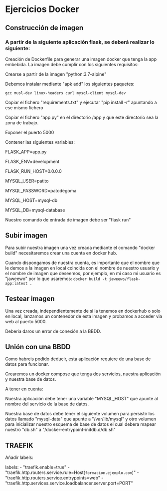 # Ejercicios Docker

## Construcción de imagen
### A partir de la siguiente aplicación flask, se deberá realizar lo siguiente:

Creación de Dockerfile para generar una imagen docker que tenga la app embebida.
La imagen debe cumplir con los siguientes requisitos:

Crearse a partir de la imagen "python:3.7-alpine"

Debemos instalar mediante "apk add" los siguientes paquetes:

```gcc musl-dev linux-headers curl mysql-client mysql-dev```

Copiar el fichero "requirements.txt" y ejecutar "pip install -r" apuntando a ese mismo fichero

Copiar el fichero "app.py" en el directorio /app y que este directorio sea la zona de trabajo.

Exponer el puerto 5000

Contener las siguientes variables:

FLASK_APP=app.py

FLASK_ENV=development

FLASK_RUN_HOST=0.0.0.0

MYSQL_USER=patito

MYSQL_PASSWORD=patodegoma

MYSQL_HOST=mysql-db

MYSQL_DB=mysql-database

Nuestro comando de entrada de imagen debe ser "flask run"

## Subir imagen

Para subir nuestra imagen una vez creada mediante el comando "docker build" necesitaremos crear una cuenta en docker hub.

Cuando dispongamos de nuestra cuenta, es importante que el nombre que le demos a la imagen en local coincida con el nombre de nuestro usuario y el nombre de imagen que deseemos, por ejemplo, en mi caso mi usuario es "jaweewo" por lo que usaremos: ```docker build -t jaweewo/flask-app:latest .```

## Testear imagen

Una vez creada, independientemente de si la tenemos en dockerhub o solo en local, lanzamos un contenedor de esta imagen y probamos a acceder via web al puerto 5000.

Deberia daros un error de conexión a la BBDD.

## Unión con una BBDD

Como habreis podido deducir, esta aplicación requiere de una base de datos para funcionar.

Crearemos un docker compose que tenga dos servicios, nuestra aplicación y nuestra base de datos.

A tener en cuenta:

Nuestra aplicación debe tener una variable "MYSQL_HOST" que apunte al nombre del servicio de la base de datos.

Nuestra base de datos debe tener el siguiente volumen para persistir los datos llamado "mysql-data" que apunte a "/var/lib/mysql" y otro volumen para inicializar nuestro esquema de base de datos el cual debera mapear nuestro "db.sh" a "/docker-entrypoint-initdb.d/db.sh"

## TRAEFIK

Añadir labels:

labels:
      - "traefik.enable=true"
      - "traefik.http.routers.service.rule=Host(`formacion.ejemplo.com`)"
      - "traefik.http.routers.service.entrypoints=web"
      - "traefik.http.services.service.loadbalancer.server.port=PORT"